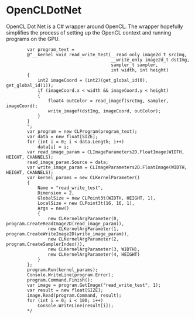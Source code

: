 # OpenCLDotNet

OpenCL Dot Net is a C# wrapper around OpenCL. The wrapper hopefully simplifies the process of setting up the OpenCL context and running programs on the GPU.

			var program_text =
			@"__kernel void read_write_test(__read_only image2d_t srcImg,
											__write_only image2d_t dstImg,
											sampler_t sampler,
											int width, int height)
			{
				int2 imageCoord = (int2)(get_global_id(0), get_global_id(1));
				if (imageCoord.x < width && imageCoord.y < height)
				{
					float4 outColor = read_imagef(srcImg, sampler, imageCoord);
					write_imagef(dstImg, imageCoord, outColor);
				}
			}
			";
			var program = new CLProgram(program_text);
			var data = new float[SIZE];
			for (int i = 0; i < data.Length; i++)
				data[i] = i;	
			var read_image_param = CLImageParameters2D.FloatImage(WIDTH, HEIGHT, CHANNELS);
			read_image_param.Source = data;
			var write_image_param = CLImageParameters2D.FloatImage(WIDTH, HEIGHT, CHANNELS);
			var kernel_params = new CLKernelParameter()
			{
				Name = "read_write_test",
				Dimension = 2,
				GlobalSize = new CLPoint3t(WIDTH, HEIGHT, 1),
				LocalSize = new CLPoint3t(16, 16, 1),
				Args = new()
				{
					new CLKernelArgParameter(0, program.CreateReadImage2D(read_image_param)),
					new CLKernelArgParameter(1, program.CreateWriteImage2D(write_image_param)),
					new CLKernelArgParameter(2, program.CreateSamplerIndex()),
					new CLKernelArgParameter(3, WIDTH),
					new CLKernelArgParameter(4, HEIGHT)
				}
			};
			program.Run(kernel_params);
			Console.WriteLine(program.Error);
			program.Command.Finish();
			var image = program.GetImage("read_write_test", 1);
			var result = new float[SIZE];
			image.Read(program.Command, result);
			for (int i = 0; i < 100; i++)
				Console.WriteLine(result[i]);
			*/

